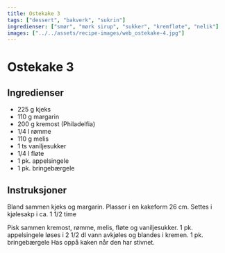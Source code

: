 ```yaml
---
title: Ostekake 3
tags: ["dessert", "bakverk", "sukrin"]
ingredienser: ["smør", "mørk sirup", "sukker", "kremfløte", "nelik"]
images: ["../../assets/recipe-images/web_ostekake-4.jpg"]
---
```


# Ostekake 3

## Ingredienser

- 225 g kjeks
- 110 g margarin
- 200 g kremost (Philadelfia)
- 1/4 l rømme
- 110 g melis
- 1 ts vaniljesukker
- 1/4 l fløte
- 1 pk. appelsingele
- 1 pk. bringebærgele

## Instruksjoner

Bland sammen kjeks og margarin. Plasser i en kakeform 26 cm. Settes i kjølesakp i ca. 1 1/2 time

Pisk sammen kremost, rømme, melis, fløte og vaniljesukker. 1 pk. appelsingele løses i 2 1/2 dl vann avkjøles og blandes i kremen. 1 pk. bringebærgele Has oppå kaken når den har stivnet.
